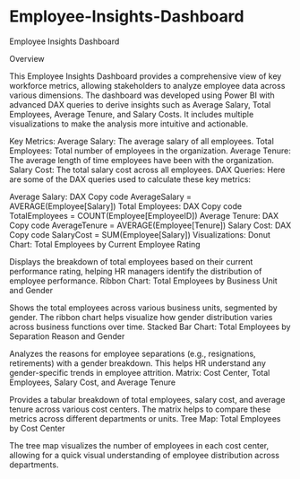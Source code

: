 # Employee-Insights-Dashboard
Employee Insights Dashboard

Overview

This Employee Insights Dashboard provides a comprehensive view of key workforce metrics, allowing stakeholders to analyze employee data across various dimensions. The dashboard was developed using Power BI with advanced DAX queries to derive insights such as Average Salary, Total Employees, Average Tenure, and Salary Costs. It includes multiple visualizations to make the analysis more intuitive and actionable.

Key Metrics:
Average Salary: The average salary of all employees.
Total Employees: Total number of employees in the organization.
Average Tenure: The average length of time employees have been with the organization.
Salary Cost: The total salary cost across all employees.
DAX Queries:
Here are some of the DAX queries used to calculate these key metrics:

Average Salary:
DAX
Copy code
AverageSalary = AVERAGE(Employee[Salary])
Total Employees:
DAX
Copy code
TotalEmployees = COUNT(Employee[EmployeeID])
Average Tenure:
DAX
Copy code
AverageTenure = AVERAGE(Employee[Tenure])
Salary Cost:
DAX
Copy code
SalaryCost = SUM(Employee[Salary])
Visualizations:
Donut Chart: Total Employees by Current Employee Rating

Displays the breakdown of total employees based on their current performance rating, helping HR managers identify the distribution of employee performance.
Ribbon Chart: Total Employees by Business Unit and Gender

Shows the total employees across various business units, segmented by gender. The ribbon chart helps visualize how gender distribution varies across business functions over time.
Stacked Bar Chart: Total Employees by Separation Reason and Gender

Analyzes the reasons for employee separations (e.g., resignations, retirements) with a gender breakdown. This helps HR understand any gender-specific trends in employee attrition.
Matrix: Cost Center, Total Employees, Salary Cost, and Average Tenure

Provides a tabular breakdown of total employees, salary cost, and average tenure across various cost centers. The matrix helps to compare these metrics across different departments or units.
Tree Map: Total Employees by Cost Center

The tree map visualizes the number of employees in each cost center, allowing for a quick visual understanding of employee distribution across departments.
